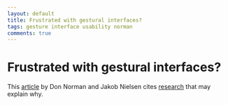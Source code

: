 ```yaml
---
layout: default
title: Frustrated with gestural interfaces?
tags: gesture interface usability norman
comments: true
---
```

# Frustrated with gestural interfaces?

This [article](http://www.jnd.org/dn.mss/gestural_interfaces_a_step_backwards_in_usability_6.html) by Don Norman and Jakob Nielsen cites [research](http://www.nngroup.com/reports/mobile/ipad/) that may explain why.
